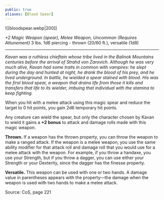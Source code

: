 ```yaml
---
public: true
aliases: [Blood Spear]
---
```


![[bloodspear.webp|200]]

*+2 Magic Weapon (spear), Melee Weapon, Uncommon (Requires Attunement)*
3 lbs.	1d6 piercing - thrown (20/60 ft.), versatile (1d8)

---
*Kavan was a ruthless chieftain whose tribe lived in the Balinok Mountains centuries before the arrival of Strahd von Zarovich. Although he was very much alive, Kavan had some traits in common with vampires: he slept during the day and hunted at night, he drank the blood of his prey, and he lived underground. In battle, he wielded a spear stained with blood. His was the first blood spear, a weapon that drains life from those it kills and transfers that life to its wielder, imbuing that individual with the stamina to keep fighting.*

When you hit with a melee attack using this magic spear and reduce the target to 0 hit points, you gain 2d6 temporary hit points.

Any creature can wield the spear, but only the character chosen by Kavan to wield it gains a **+2 bonus** to attack and damage rolls made with this magic weapon.

**Thrown.** If a weapon has the thrown property, you can throw the weapon to make a ranged attack. If the weapon is a melee weapon, you use the same ability modifier for that attack roll and damage roll that you would use for a melee attack with the weapon. For example, if you throw a handaxe, you use your Strength, but if you throw a dagger, you can use either your Strength or your Dexterity, since the dagger has the finesse property.

**Versatile.** This weapon can be used with one or two hands. A damage value in parentheses appears with the property—the damage when the weapon is used with two hands to make a melee attack.

Source: CoS, page 221
